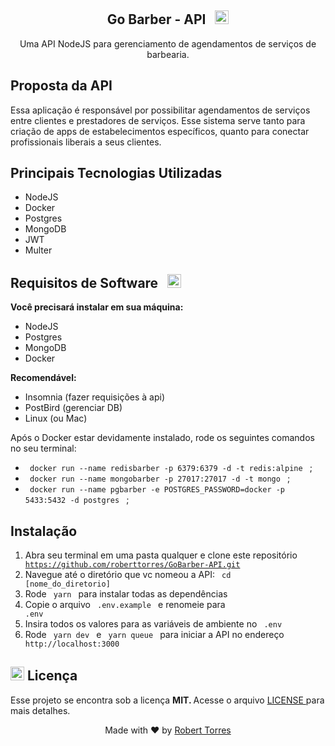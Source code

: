 
  <h2 align = "center"> Go Barber - API &nbsp; <img src = "https://github.githubassets.com/images/icons/emoji/unicode/2702.png" width = "22" height = "22" > </h2>  
</p>  

<p align = "center"> Uma API NodeJS para gerenciamento de agendamentos de serviços de barbearia. </p>


<h2> Proposta da API </h2> 

Essa aplicação é responsável por possibilitar agendamentos de serviços entre clientes e prestadores de serviços. Esse sistema serve tanto para criação de apps de estabelecimentos específicos, quanto para conectar profissionais liberais a seus clientes. <p>
  
<h2> Principais Tecnologias Utilizadas </h2>

<ul>
    <li>
        NodeJS
    </li> 
    <li>
        Docker
    </li> 
    <li>
        Postgres
    </li>    
    <li>
        MongoDB
    </li>    
    <li>
        JWT
    </li> 
    <li>
        Multer
    </li> 
</ul>

<h2> Requisitos de Software &nbsp; <img src = "https://github.githubassets.com/images/icons/emoji/unicode/1f9d0.png" width = "22" height = "22" > </h2>  

<b>Você precisará instalar em sua máquina: </b>
<ul>
    <li>
        NodeJS
    </li>    
    <li>
        Postgres
    </li>  
    <li>
        MongoDB
    </li> 
    <li>
        Docker
    </li> 
</ul>

<b>Recomendável: </b>  

<ul>
    <li>
        Insomnia (fazer requisições à api)
    </li>    
    <li>
        PostBird (gerenciar DB)
    </li>  
    <li>
        Linux (ou Mac)
    </li> 
</ul>

Após o Docker estar devidamente instalado, rode os seguintes comandos no seu terminal:

<ul>
    <li>
      <code> docker run --name redisbarber -p 6379:6379 -d -t redis:alpine </code> ;
    </li>    
    <li>
      <code> docker run --name mongobarber -p 27017:27017 -d -t mongo </code> ;
    </li>  
    <li>
        <code> docker run --name pgbarber -e POSTGRES_PASSWORD=docker -p 5433:5432 -d postgres </code> ;
    </li> 
</ul>

<h2> Instalação </h2>

1. Abra seu terminal em uma pasta qualquer e clone este repositório <code> https://github.com/roberttorres/GoBarber-API.git </code>
2. Navegue até o diretório que vc nomeou a API: <code> cd [nome_do_diretorio] </code>
3. Rode <code> yarn </code> para instalar todas as dependências
4. Copie o arquivo <code> .env.example </code> e renomeie para <code> .env </code>
5. Insira todos os valores para as variáveis de ambiente no <code> .env </code>
6. Rode <code> yarn dev </code> e <code> yarn queue </code> para iniciar a API no endereço <code> http://localhost:3000 </code>

<h2> <img src = "https://github.githubassets.com/images/icons/emoji/unicode/1f4dd.png" width = "22" height = "22" > Licença </h2>

Esse projeto se encontra sob a licença <b> MIT. </b> Acesse o arquivo <a href="/LICENSE"> LICENSE </a> para mais detalhes.
    
<p align="center"> 
    Made with ❤️ by <a href="https://www.linkedin.com/in/robert-torres1000/">Robert Torres</a>
</p>  
